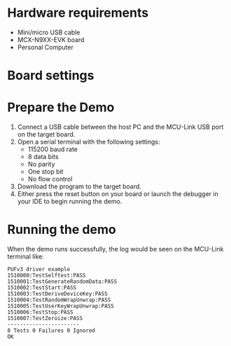 Hardware requirements
=====================
- Mini/micro USB cable
- MCX-N9XX-EVK board
- Personal Computer

Board settings
============

Prepare the Demo
===============
1.  Connect a USB cable between the host PC and the MCU-Link USB port on the target board.
2.  Open a serial terminal with the following settings:
    - 115200 baud rate
    - 8 data bits
    - No parity
    - One stop bit
    - No flow control
3.  Download the program to the target board.
4.  Either press the reset button on your board or launch the debugger in your IDE to begin running the demo.

Running the demo
===============
When the demo runs successfully, the log would be seen on the MCU-Link terminal like:

~~~~~~~~~~~~~~~~~~~~~~~~~~~
PUFv3 driver example
1510000:TestSelftest:PASS
1510001:TestGenerateRandomData:PASS
1510002:TestStart:PASS
1510003:TestDeriveDeviceKey:PASS
1510004:TestRandomWrapUnwrap:PASS
1510005:TestUserKeyWrapUnwrap:PASS
1510006:TestStop:PASS
1510007:TestZeroize:PASS
-----------------------
8 Tests 0 Failures 0 Ignored
OK
~~~~~~~~~~~~~~~~~~~~~~~~~~~

